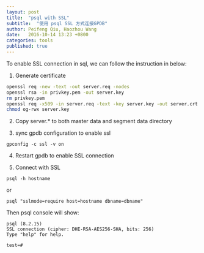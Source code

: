 ```yaml
---
layout: post
title:  "psql with SSL"
subtitle:  "使用 psql SSL 方式连接GPDB"
author: Peifeng Qiu, Haozhou Wang
date:   2016-10-14 13:23 +0800
categories: tools
published: true
---
```


To enable SSL connection in sql, we can follow the instruction in below:

1. Generate certificate

```sh
openssl req -new -text -out server.req -nodes
openssl rsa -in privkey.pem -out server.key
rm privkey.pem
openssl req -x509 -in server.req -text -key server.key -out server.crt
chmod og-rwx server.key
```

2. Copy server.* to both master data and segment data directory

3. sync gpdb configuration to enable ssl

```
gpconfig -c ssl -v on
```

4. Restart gpdb to enable SSL connection

5. Connect with SSL

```
psql -h hostname
```

or

```
psql "sslmode=require host=hostname dbname=dbname"
```

Then psql console will show:

```
psql (8.2.15)
SSL connection (cipher: DHE-RSA-AES256-SHA, bits: 256)
Type "help" for help.

test=#
```


